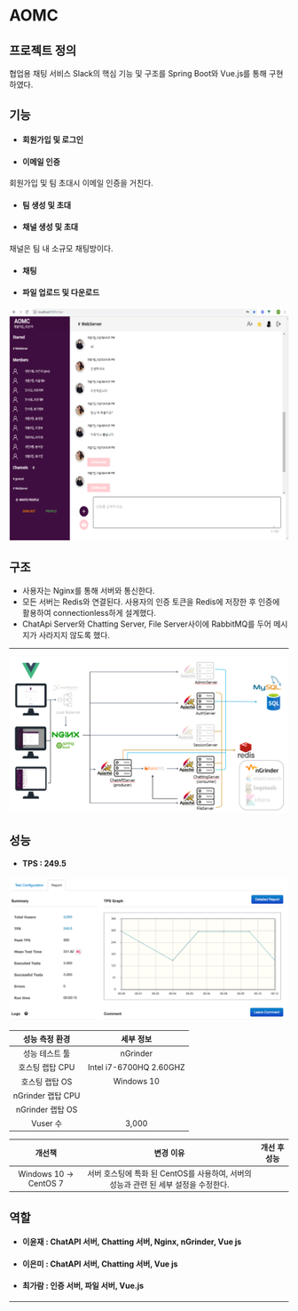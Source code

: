 # AOMC

## 프로젝트 정의
협업용 채팅 서비스 Slack의 핵심 기능 및 구조를 Spring Boot와 Vue.js를 통해 구현하였다.

## 기능
* #### 회원가입 및 로그인 

* #### 이메일 인증
회원가입 및 팀 초대시 이메일 인증을 거친다.

* #### 팀 생성 및 초대

* #### 채널 생성 및 초대 
채널은 팀 내 소규모 채팅방이다.

* #### 채팅

* #### 파일 업로드 및 다운로드

![coop-chatting](https://github.com/AOMC-Coop/AOMC/blob/master/COMMON/chatting.png?raw=true)



## 구조
* 사용자는 Nginx를 통해 서버와 통신한다.
* 모든 서버는 Redis와 연결된다. 사용자의 인증 토큰을 Redis에 저장한 후 인증에 활용하여 connectionless하게 설계했다.
* ChatApi Server와 Chatting Server, File Server사이에 RabbitMQ를 두어 메시지가 사라지지 않도록 했다.

***

![Coop](https://github.com/AOMC-Coop/AOMC/blob/master/COMMON/coop-architecture.png?raw=true)

## 성능
* #### TPS : 249.5
![Coop](https://github.com/AOMC-Coop/AOMC/blob/master/COMMON/TPS_1.png)

성능 측정 환경 | 세부 정보 
:---: | :---: |
성능 테스트 툴 | nGrinder
호스팅 랩탑 CPU | Intel i7-6700HQ 2.60GHZ
호스팅 랩탑 OS | Windows 10
nGrinder 랩탑 CPU |
nGrinder 랩탑 OS |
Vuser 수 | 3,000

개선책 | 변경 이유 | 개선 후 성능 
:---: | :---: | :---: 
Windows 10 -> CentOS 7 | 서버 호스팅에 특화 된 CentOS를 사용하여, 서버의 성능과 관련 된 세부 설정을 수정한다. | 

## 역할

* #### 이윤재 : ChatAPI 서버, Chatting 서버, Nginx, nGrinder, Vue js
* #### 이은미 : ChatAPI 서버, Chatting 서버, Vue js
* #### 최가람 : 인증 서버, 파일 서버, Vue.js

***
